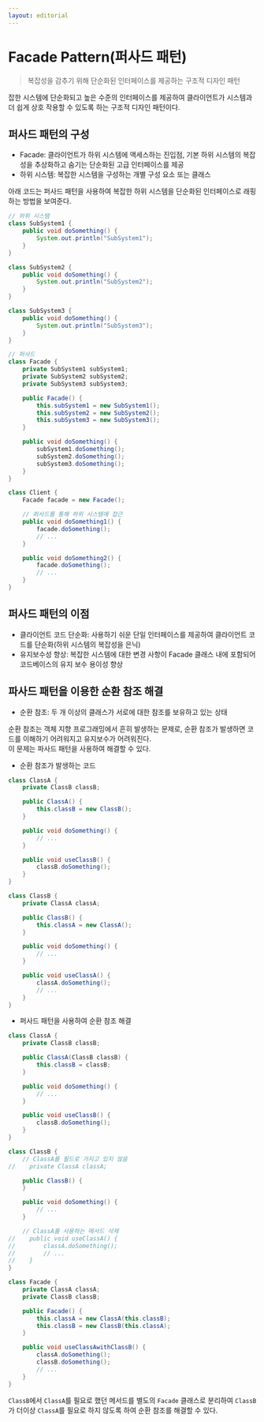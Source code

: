 ```yaml
---
layout: editorial
---
```


# Facade Pattern(퍼사드 패턴)

> 복잡성을 감추기 위해 단순화된 인터페이스를 제공하는 구조적 디자인 패턴

잡한 시스템에 단순화되고 높은 수준의 인터페이스를 제공하여 클라이언트가 시스템과 더 쉽게 상호 작용할 수 있도록 하는 구조적 디자인 패턴이다.

## 퍼사드 패턴의 구성

- Facade: 클라이언트가 하위 시스템에 액세스하는 진입점, 기본 하위 시스템의 복잡성을 추상화하고 숨기는 단순화된 고급 인터페이스를 제공
- 하위 시스템: 복잡한 시스템을 구성하는 개별 구성 요소 또는 클래스

아래 코드는 퍼사드 패턴을 사용하여 복잡한 하위 시스템을 단순화된 인터페이스로 래핑하는 방법을 보여준다.

```java
// 하위 시스템
class SubSystem1 {
    public void doSomething() {
        System.out.println("SubSystem1");
    }
}

class SubSystem2 {
    public void doSomething() {
        System.out.println("SubSystem2");
    }
}

class SubSystem3 {
    public void doSomething() {
        System.out.println("SubSystem3");
    }
}

// 퍼사드
class Facade {
    private SubSystem1 subSystem1;
    private SubSystem2 subSystem2;
    private SubSystem3 subSystem3;

    public Facade() {
        this.subSystem1 = new SubSystem1();
        this.subSystem2 = new SubSystem2();
        this.subSystem3 = new SubSystem3();
    }

    public void doSomething() {
        subSystem1.doSomething();
        subSystem2.doSomething();
        subSystem3.doSomething();
    }
}

class Client {
    Facade facade = new Facade();

    // 퍼사드를 통해 하위 시스템에 접근
    public void doSomething1() {
        facade.doSomething();
        // ...
    }

    public void doSomething2() {
        facade.doSomething();
        // ...
    }
}
```

## 퍼사드 패턴의 이점

- 클라이언트 코드 단순화: 사용하기 쉬운 단일 인터페이스를 제공하여 클라이언트 코드를 단순화(하위 시스템의 복잡성을 은닉)
- 유지보수성 향상: 복잡한 시스템에 대한 변경 사항이 Facade 클래스 내에 포함되어 코드베이스의 유지 보수 용이성 향상

## 파사드 패턴을 이용한 순환 참조 해결

- 순환 참조: 두 개 이상의 클래스가 서로에 대한 참조를 보유하고 있는 상태

순환 참조는 객체 지향 프로그래밍에서 흔히 발생하는 문제로, 순환 참조가 발생하면 코드를 이해하기 어려워지고 유지보수가 어려워진다.  
이 문제는 파사드 패턴을 사용하여 해결할 수 있다.

- 순환 참조가 발생하는 코드

```java
class ClassA {
    private ClassB classB;

    public ClassA() {
        this.classB = new ClassB();
    }

    public void doSomething() {
        // ...
    }

    public void useClassB() {
        classB.doSomething();
    }
}

class ClassB {
    private ClassA classA;

    public ClassB() {
        this.classA = new ClassA();
    }

    public void doSomething() {
        // ...
    }

    public void useClassA() {
        classA.doSomething();
        // ...
    }
}
```

- 퍼사드 패턴을 사용하여 순환 참조 해결

```java
class ClassA {
    private ClassB classB;

    public ClassA(ClassB classB) {
        this.classB = classB;
    }

    public void doSomething() {
        // ...
    }

    public void useClassB() {
        classB.doSomething();
    }
}

class ClassB {
    // ClassA를 필드로 가지고 있지 않음
//    private ClassA classA;

    public ClassB() {
    }

    public void doSomething() {
        // ...
    }

    // ClassA를 사용하는 메서드 삭제
//    public void useClassA() {
//        classA.doSomething();
//        // ...
//    }
}

class Facade {
    private ClassA classA;
    private ClassB classB;

    public Facade() {
        this.classA = new ClassA(this.classB);
        this.classB = new ClassB(this.classA);
    }

    public void useClassAwithClassB() {
        classA.doSomething();
        classB.doSomething();
        // ...
    }
}
```

`ClassB`에서 `ClassA`를 필요로 했던 메서드를 별도의 `Facade` 클래스로 분리하여 `ClassB`가 더이상 `ClassA`를 필요로 하지 않도록 하여 순환 참조를 해결할 수 있다.